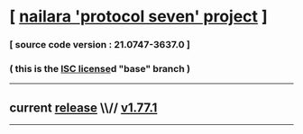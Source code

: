 
# [ [nailara 'protocol seven' project](http://nailara.network/) ]

### [ source code version : 21.0747-3637.0 ]

### ( this is the [ISC license](license)d "base" branch )
---
## current [release](https://github.com/taekiten/nailara/releases) \\\\// [v1.77.1](https://github.com/taekiten/nailara/releases/tag/v1.77.1)
---
